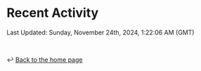# Recent Activity

<!--RECENT_ACTIVITY:start-->
<!--RECENT_ACTIVITY:end-->

<!--RECENT_ACTIVITY:last_update-->
Last Updated: Sunday, November 24th, 2024, 1:22:06 AM (GMT)
<!--RECENT_ACTIVITY:last_update_end-->

<br>

↩️ [Back to the home page](/README.md)
